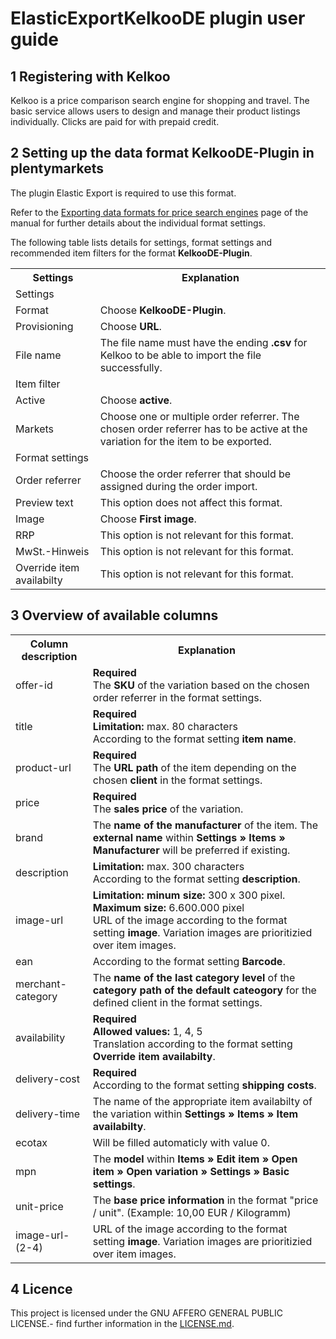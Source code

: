 
# ElasticExportKelkooDE plugin user guide

<div class="container-toc"></div>

## 1 Registering with Kelkoo

Kelkoo is a price comparison search engine for shopping and travel. The basic service allows users to design and manage their product listings individually. Clicks are paid for with prepaid credit.

## 2 Setting up the data format KelkooDE-Plugin in plentymarkets

The plugin Elastic Export is required to use this format.

Refer to the [Exporting data formats for price search engines](https://knowledge.plentymarkets.com/en/basics/data-exchange/exporting-data#30) page of the manual for further details about the individual format settings.

The following table lists details for settings, format settings and recommended item filters for the format **KelkooDE-Plugin**.
<table>
    <tr>
        <th>
            Settings
        </th>
        <th>
            Explanation
        </th>
    </tr>
    <tr>
        <td class="th" colspan="2">
            Settings
        </td>
    </tr>
    <tr>
        <td>
            Format
        </td>
        <td>
            Choose <b>KelkooDE-Plugin</b>.
        </td>        
    </tr>
    <tr>
        <td>
            Provisioning
        </td>
        <td>
            Choose <b>URL</b>.
        </td>        
    </tr>
    <tr>
        <td>
            File name
        </td>
        <td>
            The file name must have the ending <b>.csv</b> for Kelkoo to be able to import the file successfully.
        </td>        
    </tr>
    <tr>
        <td class="th" colspan="2">
            Item filter
        </td>
    </tr>
    <tr>
        <td>
            Active
        </td>
        <td>
            Choose <b>active</b>.
        </td>        
    </tr>
    <tr>
        <td>
            Markets
        </td>
        <td>
            Choose one or multiple order referrer. The chosen order referrer has to be active at the variation for the item to be exported.
        </td>        
    </tr>
    <tr>
        <td class="th" colspan="2">
            Format settings
        </td>
    </tr>
    <tr>
        <td>
            Order referrer
        </td>
        <td>
        	Choose the order referrer that should be assigned during the order import.
        </td>        
    </tr>
    <tr>
        <td>
            Preview text
        </td>
        <td>
        	This option does not affect this format.
        </td>        
    </tr>
    <tr>
        <td>
            Image
        </td>
        <td>
            Choose <b>First image</b>.
        </td>        
    </tr>
    <tr>
        <td>
            RRP
        </td>
        <td>
            This option is not relevant for this format.
        </td>        
    </tr>
    <tr>
        <td>
            MwSt.-Hinweis
        </td>
        <td>
            This option is not relevant for this format.
        </td>        
    </tr>
    <tr>
        <td>
            Override item availabilty
        </td>
        <td>
            This option is not relevant for this format.
        </td>        
    </tr>
</table>

## 3 Overview of available columns
<table>
    <tr>
        <th>
            Column description
        </th>
        <th>
            Explanation
        </th>
    </tr>
    <tr>
		<td>
			offer-id
		</td>
		<td>
			<b>Required</b><br>
			The <b>SKU</b> of the variation based on the chosen order referrer in the format settings.
		</td>        
	</tr>
	<tr>
		<td>
			title
		</td>
		<td>
			<b>Required</b><br>
			<b>Limitation:</b> max. 80 characters<br>
			According to the format setting <b>item name</b>.
		</td>        
	</tr>
	<tr>
		<td>
			product-url
		</td>
		<td>
			<b>Required</b><br>
			The <b>URL path</b> of the item depending on the chosen <b>client</b> in the format settings.
		</td>        
	</tr>
	<tr>
		<td>
			price
		</td>
		<td>
			<b>Required</b><br>
			 The <b>sales price</b> of the variation.
		</td>        
	</tr>
	<tr>
		<td>
			brand
		</td>
		<td>
			The <b>name of the manufacturer</b> of the item. The <b>external name</b> within <b>Settings » Items » Manufacturer</b> will be preferred if existing.
		</td>        
	</tr>
	<tr>
		<td>
			description
		</td>
		<td>
			<b>Limitation:</b> max. 300 characters<br>
			According to the format setting <b>description</b>.
		</td>        
	</tr>
	<tr>
		<td>
			image-url
		</td>
		<td>
			<b>Limitation:</b> <b>minum size:</b> 300 x 300 pixel. <b>Maximum size:</b> 6.600.000 pixel<br>
			URL of the image according to the format setting <b>image</b>. Variation images are prioritizied over item images.
		</td>        
	</tr>
	<tr>
		<td>
			ean
		</td>
		<td>
			According to the format setting <b>Barcode</b>.
		</td>        
	</tr>
	<tr>
		<td>
			merchant-category
		</td>
		<td>
			The <b>name of the last category level</b> of the <b>category path of the default cateogory</b> for the defined client in the format settings.
		</td>        
	</tr>
	<tr>
		<td>
			availability
		</td>
		<td>
			<b>Required</b><br>
			<b>Allowed values:</b> 1, 4, 5<br>
			Translation according to the format setting <b>Override item availabilty</b>.
		</td>        
	</tr>
	<tr>
		<td>
			delivery-cost
		</td>
		<td>
			<b>Required</b><br>
			According to the format setting <b>shipping costs</b>.
		</td>        
	</tr>
	<tr>
		<td>
			delivery-time
		</td>
		<td>
			The name of the appropriate item availabilty of the variation within <b>Settings » Items » Item availabilty</b>.
		</td>        
	</tr>
	<tr>
		<td>
			ecotax
		</td>
		<td>
			Will be filled automaticly with value 0.
		</td>        
	</tr>
	<tr>
		<td>
			mpn
		</td>
		<td>
			The <b>model</b> within <b>Items » Edit item » Open item » Open variation » Settings » Basic settings</b>.
		</td>        
	</tr>
	<tr>
		<td>
			unit-price
		</td>
		<td>
			The <b>base price information</b> in the format "price / unit". (Example: 10,00 EUR / Kilogramm)
		</td>        
	</tr>
	<tr>
		<td>
			image-url-(2-4)
		</td>
		<td>
			URL of the image according to the format setting <b>image</b>. Variation images are prioritizied over item images.
		</td>        
	</tr>
</table>

## 4 Licence

This project is licensed under the GNU AFFERO GENERAL PUBLIC LICENSE.- find further information in the [LICENSE.md](https://github.com/plentymarkets/plugin-elastic-export-kelkoo-de/blob/master/LICENSE.md).